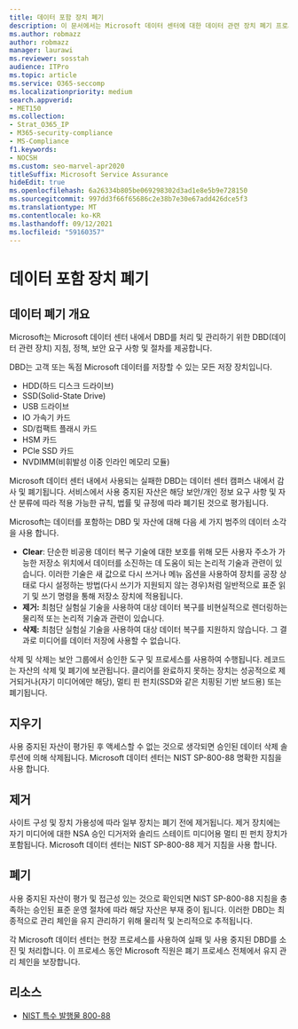 ```yaml
---
title: 데이터 포함 장치 폐기
description: 이 문서에서는 Microsoft 데이터 센터에 대한 데이터 관련 장치 폐기 프로세스에 대한 개요를 확인할 수 있습니다.
ms.author: robmazz
author: robmazz
manager: laurawi
ms.reviewer: sosstah
audience: ITPro
ms.topic: article
ms.service: O365-seccomp
ms.localizationpriority: medium
search.appverid:
- MET150
ms.collection:
- Strat_O365_IP
- M365-security-compliance
- MS-Compliance
f1.keywords:
- NOCSH
ms.custom: seo-marvel-apr2020
titleSuffix: Microsoft Service Assurance
hideEdit: true
ms.openlocfilehash: 6a26334b805be069298302d3ad1e8e5b9e728150
ms.sourcegitcommit: 997dd3f66f65686c2e38b7e30e67add426dce5f3
ms.translationtype: MT
ms.contentlocale: ko-KR
ms.lasthandoff: 09/12/2021
ms.locfileid: "59160357"
---
```

# <a name="data-bearing-device-destruction"></a>데이터 포함 장치 폐기

## <a name="data-destruction-overview"></a>데이터 폐기 개요

Microsoft는 Microsoft 데이터 센터 내에서 DBD를 처리 및 관리하기 위한 DBD(데이터 관련 장치) 지침, 정책, 보안 요구 사항 및 절차를 제공합니다.

DBD는 고객 또는 독점 Microsoft 데이터를 저장할 수 있는 모든 저장 장치입니다.

- HDD(하드 디스크 드라이브)
- SSD(Solid-State Drive)
- USB 드라이브
- IO 가속기 카드
- SD/컴팩트 플래시 카드
- HSM 카드
- PCIe SSD 카드
- NVDIMM(비휘발성 이중 인라인 메모리 모듈)

Microsoft 데이터 센터 내에서 사용되는 실패한 DBD는 데이터 센터 캠퍼스 내에서 감사 및 폐기됩니다. 서비스에서 사용 중지된 자산은 해당 보안/개인 정보 요구 사항 및 자산 분류에 따라 적용 가능한 규칙, 법률 및 규정에 따라 폐기된 것으로 평가됩니다.

Microsoft는 데이터를 포함하는 DBD 및 자산에 대해 다음 세 가지 범주의 데이터 소각을 사용 합니다.

- **Clear**: 단순한 비공용 데이터 복구 기술에 대한 보호를 위해 모든 사용자 주소가 가능한 저장소 위치에서 데이터를 소진하는 데 도움이 되는 논리적 기술과 관련이 있습니다. 이러한 기술은 새 값으로 다시 쓰거나 메뉴 옵션을 사용하여 장치를 공장 상태로 다시 설정하는 방법(다시 쓰기가 지원되지 않는 경우)처럼 일반적으로 표준 읽기 및 쓰기 명령을 통해 저장소 장치에 적용됩니다.
- **제거:** 최첨단 실험실 기술을 사용하여 대상 데이터 복구를 비현실적으로 렌더링하는 물리적 또는 논리적 기술과 관련이 있습니다.
- **삭제:** 최첨단 실험실 기술을 사용하여 대상 데이터 복구를 지원하지 않습니다. 그 결과로 미디어를 데이터 저장에 사용할 수 없습니다.

삭제 및 삭제는 보안 그룹에서 승인한 도구 및 프로세스를 사용하여 수행됩니다. 레코드는 자산의 삭제 및 폐기에 보관됩니다. 클리어를 완료하지 못하는 장치는 성공적으로 제거되거나(자기 미디어에만 해당), 멀티 핀 펀치(SSD와 같은 치핑된 기반 보드용) 또는 폐기됩니다.

## <a name="clear"></a>지우기

사용 중지된 자산이 평가된 후 액세스할 수 없는 것으로 생각되면 승인된 데이터 삭제 솔루션에 의해 삭제됩니다. Microsoft 데이터 센터는 NIST SP-800-88 명확한 지침을 사용 합니다.

## <a name="purge"></a>제거

사이트 구성 및 장치 가용성에 따라 일부 장치는 폐기 전에 제거됩니다. 제거 장치에는 자기 미디어에 대한 NSA 승인 디거저와 솔리드 스테이트 미디어용 멀티 핀 펀치 장치가 포함됩니다. Microsoft 데이터 센터는 NIST SP-800-88 제거 지침을 사용 합니다.

## <a name="destroy"></a>폐기

사용 중지된 자산이 평가 및 접근성 있는 것으로 확인되면 NIST SP-800-88 지침을 충족하는 승인된 표준 운영 절차에 따라 해당 자산은 부재 중이 됩니다. 이러한 DBD는 최종적으로 관리 체인을 유지 관리하기 위해 물리적 및 논리적으로 추적됩니다.

각 Microsoft 데이터 센터는 현장 프로세스를 사용하여 실패 및 사용 중지된 DBD를 소진 및 처리합니다. 이 프로세스 동안 Microsoft 직원은 폐기 프로세스 전체에서 유지 관리 체인을 보장합니다.

## <a name="resources"></a>리소스

- [NIST 특수 발행물 800-88](https://nvlpubs.nist.gov/nistpubs/SpecialPublications/NIST.SP.800-88r1.pdf)
